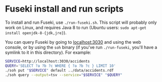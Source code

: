 # Fuseki install and run scripts

To install and run Fuseki, use `./run-fuseki.sh`. This script will probably only
work on Linux, and requires Java 8 to run (Ubuntu users: `sudo apt-get install
openjdk-8-{jdk,jre}`).

You can query Fuseki by going to [localhost:3030](http://localhost:3030/) and
using the web console, or by using the `soh` binary (if you've run
`./run-fuseki`, you'll have a symlink to it in this directory). For example:

```sh
SERVICE=http://localhost:3030/accidents
QUERY='SELECT ?a ?b ?c WHERE { ?a ?b ?c } LIMIT 10'
./soh put "$SERVICE" default ../data/accidents.rdf
./soh query --output=tsv --service="$SERVICE" "$QUERY"
```

